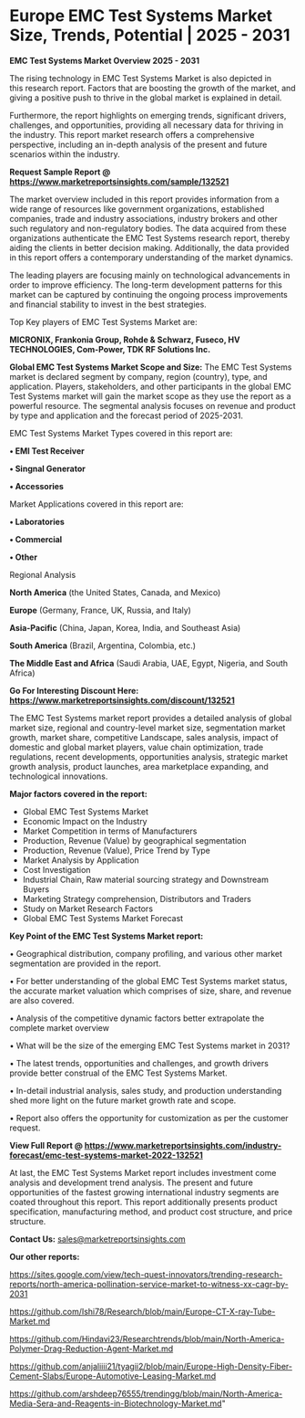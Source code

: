 # Europe EMC Test Systems Market Size, Trends, Potential | 2025 - 2031

<Strong> EMC Test Systems Market Overview 2025 - 2031</strong>

The rising technology in EMC Test Systems Market is also depicted in this research report. Factors that are boosting the growth of the market, and giving a positive push to thrive in the global market is explained in detail.

Furthermore, the report highlights on emerging trends, significant drivers, challenges, and opportunities, providing all necessary data for thriving in the industry. This report market research offers a comprehensive perspective, including an in-depth analysis of the present and future scenarios within the industry.

<strong>Request Sample Report @ <a href=https://www.marketreportsinsights.com/sample/132521>https://www.marketreportsinsights.com/sample/132521</a></strong>

The market overview included in this report provides information from a wide range of resources like government organizations, established companies, trade and industry associations, industry brokers and other such regulatory and non-regulatory bodies. The data acquired from these organizations authenticate the EMC Test Systems research report, thereby aiding the clients in better decision making. Additionally, the data provided in this report offers a contemporary understanding of the market dynamics.

The leading players are focusing mainly on technological advancements in order to improve efficiency. The long-term development patterns for this market can be captured by continuing the ongoing process improvements and financial stability to invest in the best strategies.

Top Key players of EMC Test Systems Market are:

<strong>MICRONIX, Frankonia Group, Rohde & Schwarz, Fuseco, HV TECHNOLOGIES, Com-Power, TDK RF Solutions Inc.</strong>

<strong><b>Global EMC Test Systems Market Scope and Size:</b></strong>
The EMC Test Systems market is declared segment by company, region (country), type, and application. Players, stakeholders, and other participants in the global EMC Test Systems market will gain the market scope as they use the report as a powerful resource. The segmental analysis focuses on revenue and product by type and application and the forecast period of 2025-2031.

EMC Test Systems Market Types covered in this report are:

<strong>• EMI Test Receiver

• Singnal Generator

• Accessories</strong>

Market Applications covered in this report are:

<strong>• Laboratories

• Commercial

• Other</strong> 

Regional Analysis

<strong>North America</strong> (the United States, Canada, and Mexico)

<strong>Europe</strong> (Germany, France, UK, Russia, and Italy)

<strong>Asia-Pacific</strong> (China, Japan, Korea, India, and Southeast Asia)

<strong>South America</strong> (Brazil, Argentina, Colombia, etc.)

<strong>The Middle East and Africa</strong> (Saudi Arabia, UAE, Egypt, Nigeria, and South Africa)

<strong>Go For Interesting Discount Here: <a href=https://www.marketreportsinsights.com/discount/132521>https://www.marketreportsinsights.com/discount/132521</a></strong>

The EMC Test Systems market report provides a detailed analysis of global market size, regional and country-level market size, segmentation market growth, market share, competitive Landscape, sales analysis, impact of domestic and global market players, value chain optimization, trade regulations, recent developments, opportunities analysis, strategic market growth analysis, product launches, area marketplace expanding, and technological innovations.

<strong><b>Major factors covered in the report:</b></strong>
<ul>
  <li>Global EMC Test Systems Market </li>
  <li>Economic Impact on the Industry</li>
  <li>Market Competition in terms of Manufacturers</li>
  <li>Production, Revenue (Value) by geographical segmentation</li>
  <li>Production, Revenue (Value), Price Trend by Type</li>
  <li>Market Analysis by Application</li>
  <li>Cost Investigation</li>
  <li>Industrial Chain, Raw material sourcing strategy and Downstream Buyers</li>
  <li>Marketing Strategy comprehension, Distributors and Traders</li>
  <li>Study on Market Research Factors</li>
  <li>Global EMC Test Systems Market Forecast</li>
</ul>

<strong><b>Key Point of the EMC Test Systems Market report:</b></strong>

• Geographical distribution, company profiling, and various other market segmentation are provided in the report.

• For better understanding of the global EMC Test Systems market status, the accurate market valuation which comprises of size, share, and revenue are also covered.

• Analysis of the competitive dynamic factors better extrapolate the complete market overview

• What will be the size of the emerging EMC Test Systems market in 2031?

• The latest trends, opportunities and challenges, and growth drivers provide better construal of the EMC Test Systems Market.

• In-detail industrial analysis, sales study, and production understanding shed more light on the future market growth rate and scope.

• Report also offers the opportunity for customization as per the customer request.

<strong><b>View Full Report @ <a href=https://www.marketreportsinsights.com/industry-forecast/emc-test-systems-market-2022-132521>https://www.marketreportsinsights.com/industry-forecast/emc-test-systems-market-2022-132521</a></b></strong>


At last, the EMC Test Systems Market report includes investment come analysis and development trend analysis. The present and future opportunities of the fastest growing international industry segments are coated throughout this report. This report additionally presents product specification, manufacturing method, and product cost structure, and price structure.

<strong>Contact Us:</strong>
sales@marketreportsinsights.com

<strong>Our other reports:</strong>

<a href=https://sites.google.com/view/tech-quest-innovators/trending-research-reports/north-america-pollination-service-market-to-witness-xx-cagr-by-2031>https://sites.google.com/view/tech-quest-innovators/trending-research-reports/north-america-pollination-service-market-to-witness-xx-cagr-by-2031</a>

<a href=https://github.com/Ishi78/Research/blob/main/Europe-CT-X-ray-Tube-Market.md>https://github.com/Ishi78/Research/blob/main/Europe-CT-X-ray-Tube-Market.md</a>

<a href=https://github.com/Hindavi23/Researchtrends/blob/main/North-America-Polymer-Drag-Reduction-Agent-Market.md>https://github.com/Hindavi23/Researchtrends/blob/main/North-America-Polymer-Drag-Reduction-Agent-Market.md</a>

<a href=https://github.com/anjaliiii21/tyagii2/blob/main/Europe-High-Density-Fiber-Cement-Slabs/Europe-Automotive-Leasing-Market.md>https://github.com/anjaliiii21/tyagii2/blob/main/Europe-High-Density-Fiber-Cement-Slabs/Europe-Automotive-Leasing-Market.md</a>

<a href=https://github.com/arshdeep76555/trendingg/blob/main/North-America-Media-Sera-and-Reagents-in-Biotechnology-Market.md>https://github.com/arshdeep76555/trendingg/blob/main/North-America-Media-Sera-and-Reagents-in-Biotechnology-Market.md</a>"

